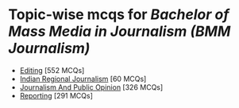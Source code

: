 # Topic-wise mcqs for *Bachelor of Mass Media in Journalism (BMM Journalism)*

- [Editing](https://mcqmate.com/topic/editing) [552 MCQs]
- [Indian Regional Journalism](https://mcqmate.com/topic/indian-regional-journalism) [60 MCQs]
- [Journalism And Public Opinion](https://mcqmate.com/topic/journalism-and-public-opinion) [326 MCQs]
- [Reporting](https://mcqmate.com/topic/reporting) [291 MCQs]
